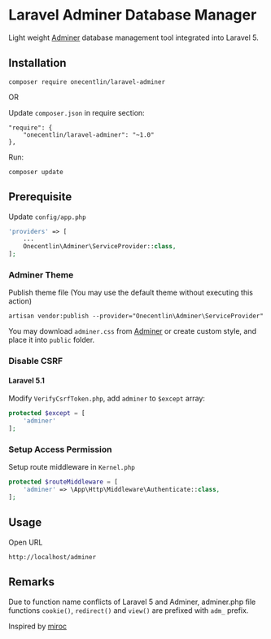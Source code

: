 # Laravel Adminer Database Manager

Light weight [Adminer](https://www.adminer.org) database management tool integrated into Laravel 5.

## Installation

```
composer require onecentlin/laravel-adminer
```
OR

Update `composer.json` in require section:
```
"require": {
    "onecentlin/laravel-adminer": "~1.0"
},
```

Run:
```
composer update
```

## Prerequisite

Update `config/app.php`

```php
'providers' => [
    ...
    Onecentlin\Adminer\ServiceProvider::class,
];
```

### Adminer Theme

Publish theme file (You may use the default theme without executing this action)
```
artisan vendor:publish --provider="Onecentlin\Adminer\ServiceProvider"
```

You may download `adminer.css` from [Adminer](https://www.adminer.org) or create custom style, and place it into `public` folder.

### Disable CSRF

#### Laravel 5.1

Modify `VerifyCsrfToken.php`, add `adminer` to `$except` array:
```php
protected $except = [
    'adminer'
];
```

### Setup Access Permission

Setup route middleware in `Kernel.php`
```php
protected $routeMiddleware = [
    'adminer' => \App\Http\Middleware\Authenticate::class,
];
```

## Usage
Open URL
```
http://localhost/adminer
```

## Remarks
Due to function name conflicts of Laravel 5 and Adminer, adminer.php file
functions `cookie()`, `redirect()` and `view()` are prefixed with `adm_` prefix.

Inspired by [miroc](https://github.com/miroc/Laravel-Adminer)
